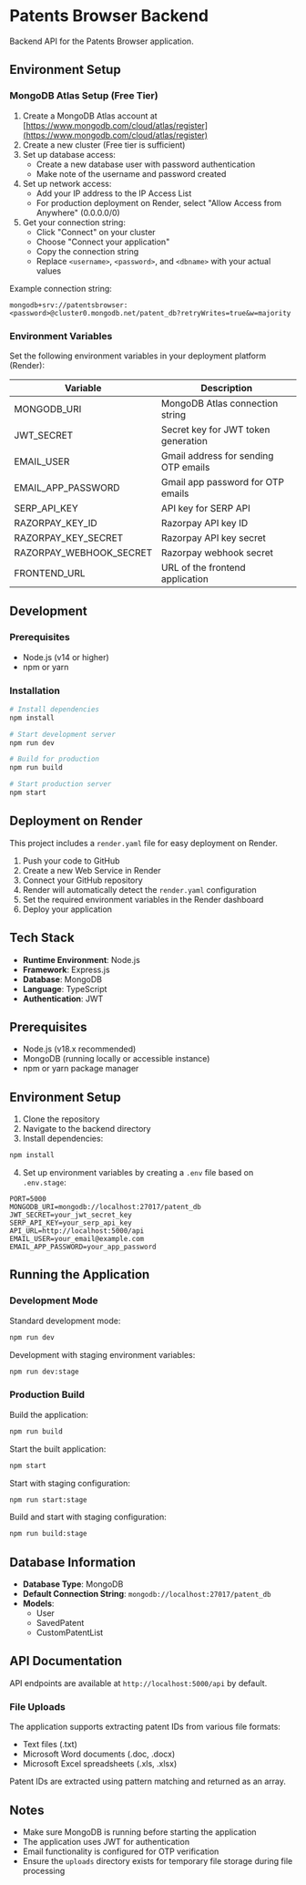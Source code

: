 # Patents Browser Backend

Backend API for the Patents Browser application.

## Environment Setup

### MongoDB Atlas Setup (Free Tier)

1. Create a MongoDB Atlas account at [https://www.mongodb.com/cloud/atlas/register](https://www.mongodb.com/cloud/atlas/register)
2. Create a new cluster (Free tier is sufficient)
3. Set up database access:
   - Create a new database user with password authentication
   - Make note of the username and password created
4. Set up network access:
   - Add your IP address to the IP Access List
   - For production deployment on Render, select "Allow Access from Anywhere" (0.0.0.0/0)
5. Get your connection string:
   - Click "Connect" on your cluster
   - Choose "Connect your application"
   - Copy the connection string
   - Replace `<username>`, `<password>`, and `<dbname>` with your actual values
   
Example connection string:
```
mongodb+srv://patentsbrowser:<password>@cluster0.mongodb.net/patent_db?retryWrites=true&w=majority
```

### Environment Variables

Set the following environment variables in your deployment platform (Render):

| Variable | Description |
|----------|-------------|
| MONGODB_URI | MongoDB Atlas connection string |
| JWT_SECRET | Secret key for JWT token generation |
| EMAIL_USER | Gmail address for sending OTP emails |
| EMAIL_APP_PASSWORD | Gmail app password for OTP emails |
| SERP_API_KEY | API key for SERP API |
| RAZORPAY_KEY_ID | Razorpay API key ID |
| RAZORPAY_KEY_SECRET | Razorpay API key secret |
| RAZORPAY_WEBHOOK_SECRET | Razorpay webhook secret |
| FRONTEND_URL | URL of the frontend application |

## Development

### Prerequisites

- Node.js (v14 or higher)
- npm or yarn

### Installation

```bash
# Install dependencies
npm install

# Start development server
npm run dev

# Build for production
npm run build

# Start production server
npm start
```

## Deployment on Render

This project includes a `render.yaml` file for easy deployment on Render.

1. Push your code to GitHub
2. Create a new Web Service in Render
3. Connect your GitHub repository
4. Render will automatically detect the `render.yaml` configuration
5. Set the required environment variables in the Render dashboard
6. Deploy your application

## Tech Stack

- **Runtime Environment**: Node.js
- **Framework**: Express.js
- **Database**: MongoDB
- **Language**: TypeScript
- **Authentication**: JWT

## Prerequisites

- Node.js (v18.x recommended)
- MongoDB (running locally or accessible instance)
- npm or yarn package manager

## Environment Setup

1. Clone the repository
2. Navigate to the backend directory
3. Install dependencies:

```bash
npm install
```

4. Set up environment variables by creating a `.env` file based on `.env.stage`:

```
PORT=5000
MONGODB_URI=mongodb://localhost:27017/patent_db
JWT_SECRET=your_jwt_secret_key
SERP_API_KEY=your_serp_api_key
API_URL=http://localhost:5000/api
EMAIL_USER=your_email@example.com
EMAIL_APP_PASSWORD=your_app_password
```

## Running the Application

### Development Mode

Standard development mode:
```bash
npm run dev
```

Development with staging environment variables:
```bash
npm run dev:stage
```

### Production Build

Build the application:
```bash
npm run build
```

Start the built application:
```bash
npm start
```

Start with staging configuration:
```bash
npm run start:stage
```

Build and start with staging configuration:
```bash
npm run build:stage
```

## Database Information

- **Database Type**: MongoDB
- **Default Connection String**: `mongodb://localhost:27017/patent_db`
- **Models**:
  - User
  - SavedPatent
  - CustomPatentList

## API Documentation

API endpoints are available at `http://localhost:5000/api` by default.

### File Uploads

The application supports extracting patent IDs from various file formats:

- Text files (.txt)
- Microsoft Word documents (.doc, .docx)
- Microsoft Excel spreadsheets (.xls, .xlsx)

Patent IDs are extracted using pattern matching and returned as an array.

## Notes

- Make sure MongoDB is running before starting the application
- The application uses JWT for authentication
- Email functionality is configured for OTP verification 
- Ensure the `uploads` directory exists for temporary file storage during file processing 